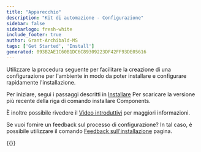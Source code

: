 ```yaml
---
title: "Apparecchio"
description: "Kit di automazione - Configurazione"
sidebar: false
sidebarlogo: fresh-white
include_footer: true
author: Grant-Archibald-MS
tags: ['Get Started', 'Install']
generated: 093B2AE1C60B1DC6C89309223DF42FF93DE05616
---
```


Utilizzare la procedura seguente per facilitare la creazione di una configurazione per l'ambiente in modo da poter installare e configurare rapidamente l'installazione.

Per iniziare, segui i passaggi descritti in <a href='/get-started/install' target='_blank'>Installare</a> Per scaricare la versione più recente della riga di comando installare Components.

È inoltre possibile rivedere il <a href='/get-started/videos' target='_blank'>Video introduttivi</a> per maggiori informazioni.

Se vuoi fornire un feedback sul processo di configurazione? In tal caso, è possibile utilizzare il comando [Feedback sull'installazione](/it/get-started/setup-feedback) pagina.

{{<questions name="/content/it/get-started/setup.json" completed="Grazie per aver completato i passaggi di configurazione" showNavigationButtons=true locale="it">}}
